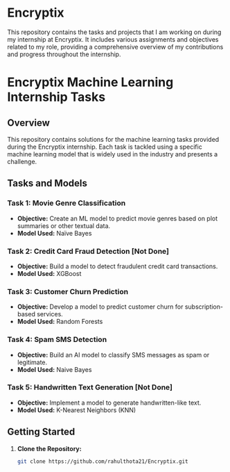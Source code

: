 # Encryptix
This repository contains the tasks and projects that I am working on during my internship at Encryptix. It includes various assignments and objectives related to my role, providing a comprehensive overview of my contributions and progress throughout the internship. 
# Encryptix Machine Learning Internship Tasks

## Overview

This repository contains solutions for the machine learning tasks provided during the Encryptix internship. Each task is tackled using a specific machine learning model that is widely used in the industry and presents a challenge.

## Tasks and Models

### Task 1: Movie Genre Classification
- **Objective:** Create an ML model to predict movie genres based on plot summaries or other textual data.
- **Model Used:** Naïve Bayes

### Task 2: Credit Card Fraud Detection [Not Done]
- **Objective:** Build a model to detect fraudulent credit card transactions.
- **Model Used:** XGBoost


### Task 3: Customer Churn Prediction
- **Objective:** Develop a model to predict customer churn for subscription-based services.
- **Model Used:** Random Forests

### Task 4: Spam SMS Detection
- **Objective:** Build an AI model to classify SMS messages as spam or legitimate.
- **Model Used:** Naive Bayes

### Task 5: Handwritten Text Generation [Not Done]
- **Objective:** Implement a model to generate handwritten-like text.
- **Model Used:** K-Nearest Neighbors (KNN)


## Getting Started

1. **Clone the Repository:**
   ```bash
   git clone https://github.com/rahulthota21/Encryptix.git
